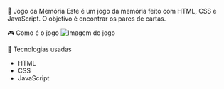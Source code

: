 🧠 Jogo da Memória
Este é um jogo da memória feito com HTML, CSS e JavaScript. O objetivo é encontrar os pares de cartas.

🎮 Como é o jogo
![Imagem do jogo](/Imagens/Jogo%20da%20memória.PNG)

🚀 Tecnologias usadas
- HTML
- CSS
- JavaScript
